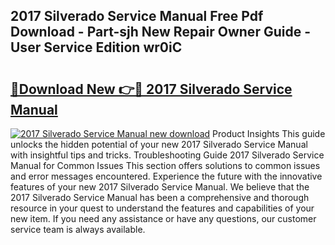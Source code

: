 ## 2017 Silverado Service Manual Free Pdf Download - Part-sjh New Repair Owner Guide - User Service Edition wr0iC

# <h2><a href="http://bc16763.oget.top/?id=2017+Silverado+Service+Manual">🔗Download New 👉🔴 2017 Silverado Service Manual</a></h2>

[![2017 Silverado Service Manual new download](https://i.imgur.com/5g1atiW.png)](http://bc16763.oget.top/?id=2017+Silverado+Service+Manual)
Product Insights This guide unlocks the hidden potential of your new 2017 Silverado Service Manual with insightful tips and tricks. Troubleshooting Guide 2017 Silverado Service Manual for Common Issues This section offers solutions to common issues and error messages encountered. Experience the future with the innovative features of your new 2017 Silverado Service Manual. We believe that the 2017 Silverado Service Manual has been a comprehensive and thorough resource in your quest to understand the features and capabilities of your new item. If you need any assistance or have any questions, our customer service team is always available.
